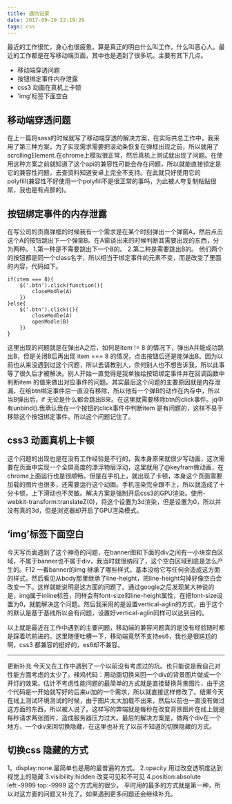 ```yaml
---
title: 遇坑记录
date: 2017-09-19 22:19:29
tags: css
---
```


最近的工作很忙，身心也很疲惫。算是真正的明白什么叫工作，什么叫恶心人。最近的工作都是在写移动端页面，其中也是遇到了很多坑。主要有其下几点。
<ul>
	<li>移动端穿透问题</li>
	<li>按钮绑定事件内存泄露</li>
	<li>css3 动画在真机上卡顿</li>
	<li>'img'标签下面空白</li>
</ul>

## 移动端穿透问题
在上一篇将sass的时候就写了移动端穿透的解决方案，在实际共总工作中，我采用了第三种方案，为了实现需求需要把滚动条恢复在弹框出现之前，所以就用了scrollingElement.在chrome上模拟很正常，然后真机上测试就出现了问题。在使用这种方案之前就知道了这个api的兼容性可能会存在问题，所以就能直接锁定是它的兼容性问题，去查资料知道安卓上完全不支持。在此就只好使用它的polyfill(兼容性不好使用一个polyfill不是很正常的事吗，为此被人夸复制粘贴很屌，我也是有点醉的)。

## 按钮绑定事件的内存泄露

在写公司的页面弹框的时候我有一个需求是在某个时刻弹出一个弹窗A，然后点击这个A的按钮跳出下一个弹窗B。在A窗谈出来的时候判断其需要出现的东西，分为两种。
1.第一种是不需要跳出下一个B的。
2.第二种是需要跳出B的。
他们两个的按钮都是同一个class名字，所以相当于绑定事件的元素不变，而是改变了里面的内容，代码如下。
```
if(item === 8){
	$('.btn').click(function(){
		closeModle(A)
	})
}else{
	$('.btn').click((){
		closeModle(A)
		openModle(B)
	})
}
```
这里出现的问题就是在弹出A之后，如何是item != 8 的情况下，弹出A并能成功跳出B，但是关闭B后再出现 item === 8 的情况，点击按钮后还是能弹出B。因为以前也从来没遇到过这个问题，所以去请教别人，奈何别人也不想告诉我，所以此事等了很久后才被解决。别人开始一直觉得是我单独给按钮绑定事件并在回调函数中判断item 的值来做出对应事件的问题。其实最后这个问题的主要原因就是内存泄漏，在给btn绑定事件后一直没有移除，所以他有一个弹B的动作在内存中，所以当B弹出后，if 无论是什么都会跳出B来。在这里就需要移除btn的click事件。jq中有unbind().我承认我在一个按钮的click事件中判断item 是有问题的，这样不易于移除这个按钮绑定事件。所以这个问题记住了。

## css3 动画真机上卡顿
这个问题的出现也是在没有工作经验是不行的，我本身原来就很少写动画，这次需要在页面中实现一个全屏高度的漂浮物层浮动，这里就用了@keyfram做动画，在chrome上面运行也是很顺畅。但是在手机上，就出现了卡顿，本身这个页面需要加载的图片也很多，还需要运行这个动画。手机渲染完全跟不上，所以就造成了十分卡顿，上下滑动也不灵敏。解决方案是强制开启css3的GPU渲染。使用-webkit-transform:translateZ(0)，将这个设置为3d渲染，但是设置为0，所以并没有真的3d，但是浏览器却开启了GPU渲染模式。

## ‘img’标签下面空白
今天写页面遇到了这个神奇的问题，在banner图和下面的div之间有一小块空白区域，不属于banner也不属于div，我当时就很纳闷了，这个空白区域到底是怎么产生的。F12 一看banner的img 继承了哪些样式，基本没给它写任何会造成这方面的样式，然后看见从body那里继承了line-height，把line-height勾掉好像空白会改变一下。这样就能说明是这方面的问题了。通过google之后发现某大神说的是，img属于inline标签，同样会有font-size和line-height属性，在把font-size设置为0，就能解决这个问题。然后我采用的是设置vertical-aglin的方式，由于这个的默认是基于基线所以会有问题，设置好vertical-aglin同样可以达到目的。

以上就是最近在工作中遇到的主要问题，移动端的兼容问题真的是没有经验随时都是踩着坑前进的。这里随便吐槽一下，移动端竟然不支持es6，我也是很尴尬的啊，css3 都兼容的挺好的，es6却不兼容。

----

更新补充
今天又在工作中遇到了一个以前没有考虑过的坑。也只能说是我自己对性能方面考虑的太少了。辣鸡代码：用动画切换来回一个div的背景图片做成一个开灯的效果。估计不考虑性能问题的最简单的方式就是直接替换背景图片，由于这个代码是一开始就写好的后来ui加的一个需求，所以就直接这样修改了。结果今天在线上测试环境测试的时候，由于图片太大加载不出来，然后以前也一直没有做过这方面的东西，所以被人说了。这样写的弊端就是每秒在改变背景图片在线上就是每秒请求两张图片，造成服务器压力过大。最后的解决方案是，做两个div在一个地方，一个div来回切换隐藏，在这里也补充了以前不知道的切换隐藏的方式。
## 切换css 隐藏的方式
1。display:none.最简单也是用的最普遍的方式。
2.opacity 用过改变透明度达到视觉上的隐藏
3.visibility:hidden 改变可见和不可见
4.position:absolute left:-9999 top:-9999  这个方式用的很少。
平时用的最多的方式就是第一种，所以对这方面的问题又补充了。如果遇到更多问题还会继续补充。
